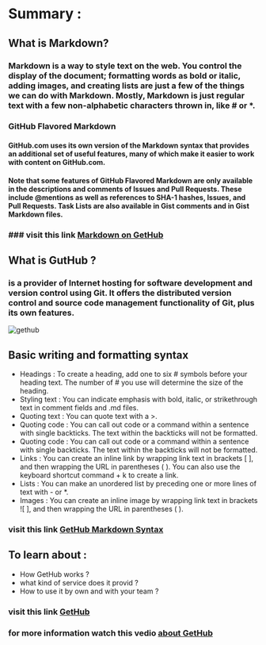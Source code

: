 # Summary :
## What is Markdown?
### Markdown is a way to style text on the web. You control the display of the document; formatting words as bold or italic, adding images, and creating lists are just a few of the things we can do with Markdown. Mostly, Markdown is just regular text with a few non-alphabetic characters thrown in, like # or *.
### GitHub Flavored Markdown
#### GitHub.com uses its own version of the Markdown syntax that provides an additional set of useful features, many of which make it easier to work with content on GitHub.com.
#### Note that some features of GitHub Flavored Markdown are only available in the descriptions and comments of Issues and Pull Requests. These include @mentions as well as references to SHA-1 hashes, Issues, and Pull Requests. Task Lists are also available in Gist comments and in Gist Markdown files.
### ### visit this link [Markdown on GetHub](https://guides.github.com/features/mastering-markdown/)




## What is GutHub ?
### is a provider of Internet hosting for software development and version control using Git. It offers the distributed version control and source code management functionality of Git, plus its own features. 
![gethub](https://res.cloudinary.com/practicaldev/image/fetch/s--3GWZPuoM--/c_imagga_scale,f_auto,fl_progressive,h_420,q_auto,w_1000/https://thepracticaldev.s3.amazonaws.com/i/fk0849hvg2rt13bpqhjy.jpg)
## Basic writing and formatting syntax
- Headings : To create a heading, add one to six # symbols before your heading text. The number of # you use will determine the size of the heading.  
- Styling text : You can indicate emphasis with bold, italic, or strikethrough text in comment fields and .md files.  
- Quoting text : You can quote text with a >.  
- Quoting code : You can call out code or a command within a sentence with single backticks. The text within the backticks will not be formatted.  
- Quoting code : You can call out code or a command within a sentence with single backticks. The text within the backticks will not be formatted.  
- Links : You can create an inline link by wrapping link text in brackets [ ], and then wrapping the URL in parentheses ( ). You can also use the keyboard shortcut command + k to create a link.  
- Lists : You can make an unordered list by preceding one or more lines of text with - or *.  
- Images :  You can create an inline image by wrapping link text in brackets ![ ], and then wrapping the URL in parentheses ( ). 
### visit this link [GetHub Markdown Syntax](https://docs.github.com/en/github/writing-on-github/getting-started-with-writing-and-formatting-on-github/basic-writing-and-formatting-syntax)
## To learn about :  
- How GetHub works ?  
- what kind of service does it provid ?
-  How to use it by own and with your team ?
### visit this link [GetHub](https://github.com/)
### for more information watch this vedio [about GetHub](https://pages.github.com/)














![]()
[]()
